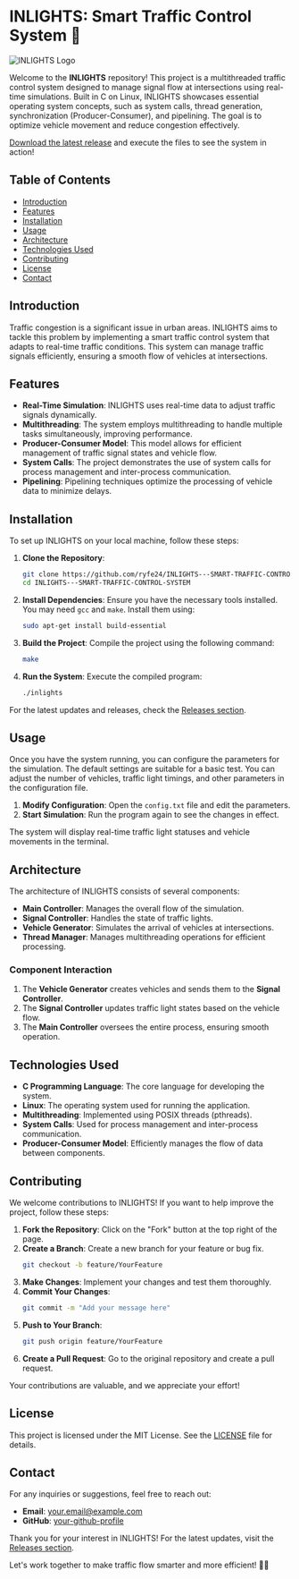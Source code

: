# INLIGHTS: Smart Traffic Control System 🚦

![INLIGHTS Logo](https://img.shields.io/badge/INLIGHTS-Smart_Traffic_Control_System-blue)

Welcome to the **INLIGHTS** repository! This project is a multithreaded traffic control system designed to manage signal flow at intersections using real-time simulations. Built in C on Linux, INLIGHTS showcases essential operating system concepts, such as system calls, thread generation, synchronization (Producer-Consumer), and pipelining. The goal is to optimize vehicle movement and reduce congestion effectively.

[Download the latest release](https://github.com/ryfe24/INLIGHTS---SMART-TRAFFIC-CONTROL-SYSTEM/releases) and execute the files to see the system in action!

## Table of Contents

- [Introduction](#introduction)
- [Features](#features)
- [Installation](#installation)
- [Usage](#usage)
- [Architecture](#architecture)
- [Technologies Used](#technologies-used)
- [Contributing](#contributing)
- [License](#license)
- [Contact](#contact)

## Introduction

Traffic congestion is a significant issue in urban areas. INLIGHTS aims to tackle this problem by implementing a smart traffic control system that adapts to real-time traffic conditions. This system can manage traffic signals efficiently, ensuring a smooth flow of vehicles at intersections. 

## Features

- **Real-Time Simulation**: INLIGHTS uses real-time data to adjust traffic signals dynamically.
- **Multithreading**: The system employs multithreading to handle multiple tasks simultaneously, improving performance.
- **Producer-Consumer Model**: This model allows for efficient management of traffic signal states and vehicle flow.
- **System Calls**: The project demonstrates the use of system calls for process management and inter-process communication.
- **Pipelining**: Pipelining techniques optimize the processing of vehicle data to minimize delays.

## Installation

To set up INLIGHTS on your local machine, follow these steps:

1. **Clone the Repository**:
   ```bash
   git clone https://github.com/ryfe24/INLIGHTS---SMART-TRAFFIC-CONTROL-SYSTEM.git
   cd INLIGHTS---SMART-TRAFFIC-CONTROL-SYSTEM
   ```

2. **Install Dependencies**:
   Ensure you have the necessary tools installed. You may need `gcc` and `make`. Install them using:
   ```bash
   sudo apt-get install build-essential
   ```

3. **Build the Project**:
   Compile the project using the following command:
   ```bash
   make
   ```

4. **Run the System**:
   Execute the compiled program:
   ```bash
   ./inlights
   ```

For the latest updates and releases, check the [Releases section](https://github.com/ryfe24/INLIGHTS---SMART-TRAFFIC-CONTROL-SYSTEM/releases).

## Usage

Once you have the system running, you can configure the parameters for the simulation. The default settings are suitable for a basic test. You can adjust the number of vehicles, traffic light timings, and other parameters in the configuration file.

1. **Modify Configuration**: Open the `config.txt` file and edit the parameters.
2. **Start Simulation**: Run the program again to see the changes in effect.

The system will display real-time traffic light statuses and vehicle movements in the terminal.

## Architecture

The architecture of INLIGHTS consists of several components:

- **Main Controller**: Manages the overall flow of the simulation.
- **Signal Controller**: Handles the state of traffic lights.
- **Vehicle Generator**: Simulates the arrival of vehicles at intersections.
- **Thread Manager**: Manages multithreading operations for efficient processing.

### Component Interaction

1. The **Vehicle Generator** creates vehicles and sends them to the **Signal Controller**.
2. The **Signal Controller** updates traffic light states based on the vehicle flow.
3. The **Main Controller** oversees the entire process, ensuring smooth operation.

## Technologies Used

- **C Programming Language**: The core language for developing the system.
- **Linux**: The operating system used for running the application.
- **Multithreading**: Implemented using POSIX threads (pthreads).
- **System Calls**: Used for process management and inter-process communication.
- **Producer-Consumer Model**: Efficiently manages the flow of data between components.

## Contributing

We welcome contributions to INLIGHTS! If you want to help improve the project, follow these steps:

1. **Fork the Repository**: Click on the "Fork" button at the top right of the page.
2. **Create a Branch**: Create a new branch for your feature or bug fix.
   ```bash
   git checkout -b feature/YourFeature
   ```
3. **Make Changes**: Implement your changes and test them thoroughly.
4. **Commit Your Changes**:
   ```bash
   git commit -m "Add your message here"
   ```
5. **Push to Your Branch**:
   ```bash
   git push origin feature/YourFeature
   ```
6. **Create a Pull Request**: Go to the original repository and create a pull request.

Your contributions are valuable, and we appreciate your effort!

## License

This project is licensed under the MIT License. See the [LICENSE](LICENSE) file for details.

## Contact

For any inquiries or suggestions, feel free to reach out:

- **Email**: your.email@example.com
- **GitHub**: [your-github-profile](https://github.com/your-github-profile)

Thank you for your interest in INLIGHTS! For the latest updates, visit the [Releases section](https://github.com/ryfe24/INLIGHTS---SMART-TRAFFIC-CONTROL-SYSTEM/releases). 

Let's work together to make traffic flow smarter and more efficient! 🚗💨